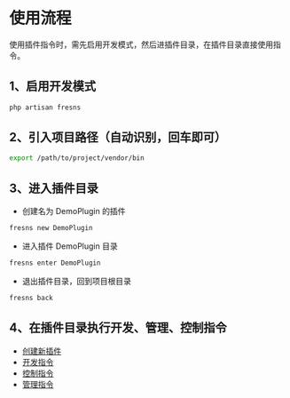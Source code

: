# 使用流程

使用插件指令时，需先启用开发模式，然后进插件目录，在插件目录直接使用指令。

## 1、启用开发模式

```sh
php artisan fresns
```

## 2、引入项目路径（自动识别，回车即可）

```sh
export /path/to/project/vendor/bin
```

## 3、进入插件目录

- 创建名为 DemoPlugin 的插件

```sh
fresns new DemoPlugin
```

- 进入插件 DemoPlugin 目录

```sh
fresns enter DemoPlugin
```

- 退出插件目录，回到项目根目录

```sh
fresns back
```

## 4、在插件目录执行开发、管理、控制指令

- [创建新插件](create.md)
- [开发指令](development.md)
- [控制指令](control.md)
- [管理指令](management.md)
